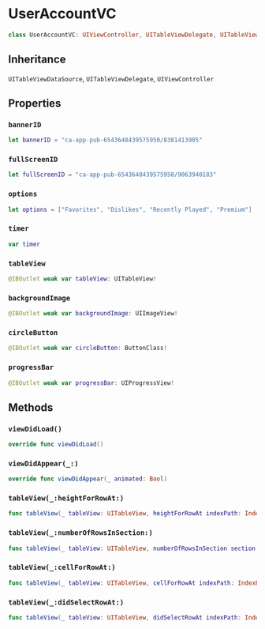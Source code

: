# UserAccountVC

``` swift
class UserAccountVC: UIViewController, UITableViewDelegate, UITableViewDataSource 
```

## Inheritance

`UITableViewDataSource`, `UITableViewDelegate`, `UIViewController`

## Properties

### `bannerID`

``` swift
let bannerID = "ca-app-pub-6543648439575950/8381413905"
```

### `fullScreenID`

``` swift
let fullScreenID = "ca-app-pub-6543648439575950/9063940183"
```

### `options`

``` swift
let options = ["Favorites", "Dislikes", "Recently Played", "Premium"]
```

### `timer`

``` swift
var timer 
```

### `tableView`

``` swift
@IBOutlet weak var tableView: UITableView!
```

### `backgroundImage`

``` swift
@IBOutlet weak var backgroundImage: UIImageView!
```

### `circleButton`

``` swift
@IBOutlet weak var circleButton: ButtonClass!
```

### `progressBar`

``` swift
@IBOutlet weak var progressBar: UIProgressView!
```

## Methods

### `viewDidLoad()`

``` swift
override func viewDidLoad() 
```

### `viewDidAppear(_:)`

``` swift
override func viewDidAppear(_ animated: Bool) 
```

### `tableView(_:heightForRowAt:)`

``` swift
func tableView(_ tableView: UITableView, heightForRowAt indexPath: IndexPath) -> CGFloat 
```

### `tableView(_:numberOfRowsInSection:)`

``` swift
func tableView(_ tableView: UITableView, numberOfRowsInSection section: Int) -> Int 
```

### `tableView(_:cellForRowAt:)`

``` swift
func tableView(_ tableView: UITableView, cellForRowAt indexPath: IndexPath) -> UITableViewCell 
```

### `tableView(_:didSelectRowAt:)`

``` swift
func tableView(_ tableView: UITableView, didSelectRowAt indexPath: IndexPath) 
```
